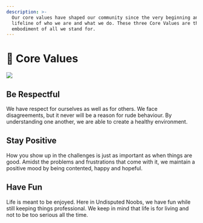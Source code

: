 ```yaml
---
description: >-
  Our core values have shaped our community since the very beginning and are the
  lifeline of who we are and what we do. These three Core Values are the
  embodiment of all we stand for.
---
```


# 💪 Core Values

![](<../../.gitbook/assets/Core Values Version 4-Compressed.jpg>)

## Be Respectful

We have respect for ourselves as well as for others. We face disagreements, but it never will be a reason for rude behaviour. By understanding one another, we are able to create a healthy environment.

## Stay Positive

How you show up in the challenges is just as important as when things are good. Amidst the problems and frustrations that come with it, we maintain a positive mood by being contented, happy and hopeful.

## Have Fun

Life is meant to be enjoyed. Here in Undisputed Noobs, we have fun while still keeping things professional. We keep in mind that life is for living and not to be too serious all the time.
